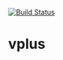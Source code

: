 [![Build Status](https://travis-ci.org/dtelaroli/vplus.png?branch=master)](https://travis-ci.org/dtelaroli/vplus)

vplus
=====
